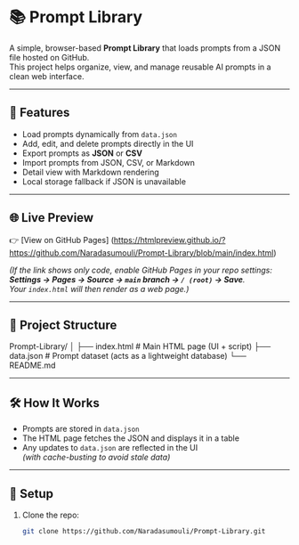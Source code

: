 # 📚 Prompt Library

A simple, browser-based **Prompt Library** that loads prompts from a JSON file hosted on GitHub.  
This project helps organize, view, and manage reusable AI prompts in a clean web interface.

---

## 🚀 Features
- Load prompts dynamically from `data.json`
- Add, edit, and delete prompts directly in the UI
- Export prompts as **JSON** or **CSV**
- Import prompts from JSON, CSV, or Markdown
- Detail view with Markdown rendering
- Local storage fallback if JSON is unavailable

---

## 🌐 Live Preview
👉 [View on GitHub Pages]    (https://htmlpreview.github.io/?https://github.com/Naradasumouli/Prompt-Library/blob/main/index.html)

*(If the link shows only code, enable GitHub Pages in your repo settings:  
**Settings → Pages → Source → `main` branch → `/ (root)` → Save**.  
Your `index.html` will then render as a web page.)*

---

## 📂 Project Structure
Prompt-Library/ │ 
    ├── index.html # Main HTML page (UI + script) 
    ├── data.json # Prompt dataset (acts as a lightweight database) 
    └── README.md

---

## 🛠️ How It Works
- Prompts are stored in `data.json`
- The HTML page fetches the JSON and displays it in a table
- Any updates to `data.json` are reflected in the UI  
  *(with cache-busting to avoid stale data)*

---

## 🔧 Setup
1. Clone the repo:
   ```bash
   git clone https://github.com/Naradasumouli/Prompt-Library.git
